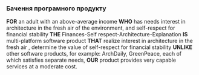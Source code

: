 ### Бачення програмного продукту
**FOR** an adult with an above-average income **WHO** has needs interest in architecture in the fresh air of the environment, and self-respect for financial stability **THE** Finances-Self respect-Architecture-Explanation **IS** multi-platform software product **THAT** realize interest in architecture in the fresh air , determine the value of self-respect for financial stability **UNLIKE** other software products, for example: ArchDaily, GreenPeace, each of which satisfies separate needs, **OUR** product provides very capable services at a moderate cost.
